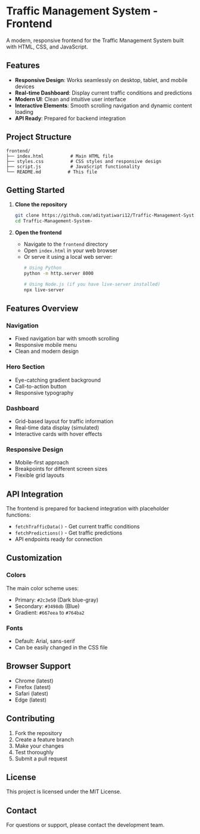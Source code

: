 # Traffic Management System - Frontend

A modern, responsive frontend for the Traffic Management System built with HTML, CSS, and JavaScript.

## Features

- **Responsive Design**: Works seamlessly on desktop, tablet, and mobile devices
- **Real-time Dashboard**: Display current traffic conditions and predictions
- **Modern UI**: Clean and intuitive user interface
- **Interactive Elements**: Smooth scrolling navigation and dynamic content loading
- **API Ready**: Prepared for backend integration

## Project Structure

```
frontend/
├── index.html          # Main HTML file
├── styles.css          # CSS styles and responsive design
├── script.js           # JavaScript functionality
└── README.md          # This file
```

## Getting Started

1. **Clone the repository**
   ```bash
   git clone https://github.com/adityatiwari12/Traffic-Management-System-.git
   cd Traffic-Management-System-
   ```

2. **Open the frontend**
   - Navigate to the `frontend` directory
   - Open `index.html` in your web browser
   - Or serve it using a local web server:
     ```bash
     # Using Python
     python -m http.server 8000
     
     # Using Node.js (if you have live-server installed)
     npx live-server
     ```

## Features Overview

### Navigation
- Fixed navigation bar with smooth scrolling
- Responsive mobile menu
- Clean and modern design

### Hero Section
- Eye-catching gradient background
- Call-to-action button
- Responsive typography

### Dashboard
- Grid-based layout for traffic information
- Real-time data display (simulated)
- Interactive cards with hover effects

### Responsive Design
- Mobile-first approach
- Breakpoints for different screen sizes
- Flexible grid layouts

## API Integration

The frontend is prepared for backend integration with placeholder functions:

- `fetchTrafficData()` - Get current traffic conditions
- `fetchPredictions()` - Get traffic predictions
- API endpoints ready for connection

## Customization

### Colors
The main color scheme uses:
- Primary: `#2c3e50` (Dark blue-gray)
- Secondary: `#3498db` (Blue)
- Gradient: `#667eea` to `#764ba2`

### Fonts
- Default: Arial, sans-serif
- Can be easily changed in the CSS file

## Browser Support

- Chrome (latest)
- Firefox (latest)
- Safari (latest)
- Edge (latest)

## Contributing

1. Fork the repository
2. Create a feature branch
3. Make your changes
4. Test thoroughly
5. Submit a pull request

## License

This project is licensed under the MIT License.

## Contact

For questions or support, please contact the development team.
